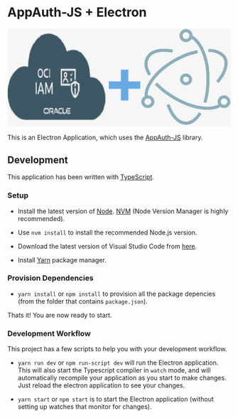 # AppAuth-JS + Electron

![AppAuth-JS + Electron](https://raw.githubusercontent.com/gautamm2707/oci-appauth-js-electron-example/refs/heads/main/assets/appauth_electron.svg)

This is an Electron Application, which uses the [AppAuth-JS](https://github.com/openid/AppAuth-JS) library.

## Development

This application has been written with [TypeScript](https://typescriptlang.org).

### Setup

* Install the latest version of [Node](https://nodejs.org/en/).
  [NVM](https://github.com/creationix/nvm)
  (Node Version Manager is highly recommended).

* Use `nvm install` to install the recommended Node.js version.

* Download the latest version of Visual Studio Code from
  [here](https://code.visualstudio.com/).

* Install [Yarn](https://yarnpkg.com/en/docs/install) package manager.

### Provision Dependencies

* `yarn install` or `npm install` to provision all the package depencies (from the folder that contains `package.json`).

Thats it! You are now ready to start.

### Development Workflow

This project has a few scripts to help you with your development workflow.

* `yarn run dev` or `npm run-script dev` will run the Electron application. This will also start the Typescript compiler in `watch` mode, and will automatically recompile your application as you start to make changes. Just reload the electron application to see your changes.

* `yarn start` or `npm start` is to start the Electron application (without setting up watches that monitor for changes).
